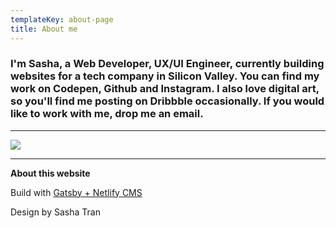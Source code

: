 ```yaml
---
templateKey: about-page
title: About me
---
```

### I'm Sasha, a Web Developer, UX/UI Engineer, currently building websites for a tech company in Silicon Valley. You can find my work on Codepen, Github and Instagram. I also love digital art, so you'll find me posting on Dribbble occasionally. If you would like to work with me, drop me an email.

- - -

![](/img/screen-shot-2019-10-03-at-7.05.28-pm.png)

---
**About this website**

Build with [Gatsby + Netlify CMS ](https://github.com/netlify-templates/gatsby-starter-netlify-cms) 

Design by Sasha Tran
